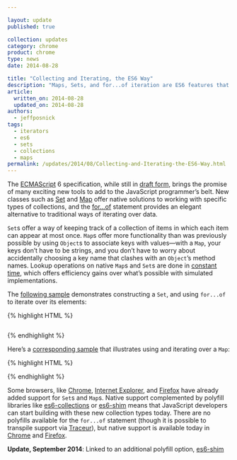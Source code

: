 ```yaml
---

layout: update
published: true

collection: updates
category: chrome
product: chrome
type: news
date: 2014-08-28

title: "Collecting and Iterating, the ES6 Way"
description: "Maps, Sets, and for...of iteration are ES6 features that can change the way you work with collections of data."
article:
  written_on: 2014-08-28
  updated_on: 2014-08-28
authors:
  - jeffposnick
tags:
  - iterators
  - es6
  - sets
  - collections
  - maps
permalink: /updates/2014/08/Collecting-and-Iterating-the-ES6-Way.html
---
```

The [ECMAScript](http://en.wikipedia.org/wiki/ECMAScript) 6 specification, while still in [draft form](http://people.mozilla.org/~jorendorff/es6-draft.html), brings the promise of many exciting new tools to add to the JavaScript programmer’s belt. New classes such as [Set](https://people.mozilla.org/~jorendorff/es6-draft.html#sec-set-objects) and [Map](https://people.mozilla.org/~jorendorff/es6-draft.html#sec-map-objects) offer native solutions to working with specific types of collections, and the [for...of](https://people.mozilla.org/~jorendorff/es6-draft.html#sec-iteration-statements) statement provides an elegant alternative to traditional ways of iterating over data.

`Set`s offer a way of keeping track of a collection of items in which each item can appear at most once. `Map`s offer more functionality than was previously possible by using `Object`s to associate keys with values—with a `Map`, your keys don’t have to be strings, and you don’t have to worry about accidentally choosing a key name that clashes with an `Object`’s method names. Lookup operations on native `Map`s and `Set`s are done in [constant time](http://en.wikipedia.org/wiki/Time_complexity#Constant_time), which offers efficiency gains over what’s possible with simulated implementations.

The [following sample](https://googlechrome.github.io/samples/collections-iterators-es6/index.html) demonstrates constructing a `Set`, and using `for...of` to iterate over its elements:

{% highlight HTML %}
<pre id="log"></pre>

<script>
  function log() {
    document.querySelector('#log').textContent += Array.prototype.join.call(arguments, '') + '\n';
  }

  log('Creating, using, and iterating over a Set:');
  var randomIntegers = new Set();
  // Generate a random integer in the range [1..10] five times,
  // and use a Set to keep track of the distinct integers that were generated.
  for (var i = 0; i < 5; i++) {
    randomIntegers.add(Math.floor(Math.random() * 10) + 1);
  }
  log(randomIntegers.size, ' distinct integers were generated.');
  log('The number 10 was ', randomIntegers.has(10) ? '' : 'not ', 'one of them.');
  log('Here\'s all of them:');
  // Use for...of to iterate over the items in the Set.
  // https://people.mozilla.org/~jorendorff/es6-draft.html#sec-iteration-statements
  // The Set iterator yields a single value corresponding to each entry in the Set.
  for (var item of randomIntegers) {
    log(item);
  }
</script>
{% endhighlight %}

Here’s a [corresponding sample](https://googlechrome.github.io/samples/collections-iterators-es6/index.html) that illustrates using and iterating over a `Map`:

{% highlight HTML %}
<script>
  log('\nCreating and iterating over a Map:');
  // Maps can be initialized by passing in an iterable value (https://people.mozilla.org/~jorendorff/es6-draft.html#sec-map-iterable)
  // Here, we use an Array of Arrays to initialize. The first value in each sub-Array is the new
  // Map entry's key, and the second is the item's value.
  var typesOfKeys = new Map([
    ['one', 'My key is a string.'],
    ['1', 'My key is also a string'],
    [1, 'My key is a number'],
    [document.querySelector('#log'), 'My key is an object']
  ]);
  // You can also call set() to add new keys/values to an existing Map.
  typesOfKeys.set('!!!!', 'My key is excited!');

  // Use for...of to iterate over the items in the Map.
  // https://people.mozilla.org/~jorendorff/es6-draft.html#sec-iteration-statements
  // There are several types of Map iterators available.
  // typesOfKeys.keys() can be used to iterate over just the keys:
  log('Just the keys:');
  for (var key of typesOfKeys.keys()) {
    log('  key: ', key);
  }

  // typesOfKeys.values() can be used to iterate over just the values:
  log('Just the values:');
  for (var value of typesOfKeys.values()) {
    log('  value: ', value);
  }

  // The default Map iterator yields an Array with two items; the first is the Map entry's key and the
  // second is the Map entry's value. This default iterator is equivalent to typesOfKeys.entries().
  log('Keys and values:');
  // Alternative, ES6-idiomatic syntax currently supported in Safari & Firefox:
  // for (var [key, value] of typesOfKeys) { … }
  for (var item of typesOfKeys) {
    log('  ', item[0], ' -> ', item[1]);
  }
</script>
{% endhighlight %}

Some browsers, like [Chrome](http://www.chromestatus.com/feature/4818609708728320), [Internet Explorer](http://msdn.microsoft.com/en-us/library/ie/dn263029), and [Firefox](https://developer.mozilla.org/en-US/docs/Web/JavaScript/Reference/Global_Objects/Map) have already added support for `Set`s and `Map`s. Native support complemented by polyfill libraries like [es6-collections](https://github.com/WebReflection/es6-collections) or [es6-shim](https://github.com/paulmillr/es6-shim/) means that JavaScript developers can start building with these new collection types today. There are no polyfills available for the `for...of` statement (though it is possible to transpile support via [Traceur](https://github.com/google/traceur-compiler)), but native support is available today in [Chrome](http://www.chromestatus.com/feature/4696563918045184) and [Firefox](https://developer.mozilla.org/en-US/docs/Web/JavaScript/Reference/Statements/for...of).

**Update, September 2014**: Linked to an additional polyfill option, [es6-shim](https://github.com/paulmillr/es6-shim/)
